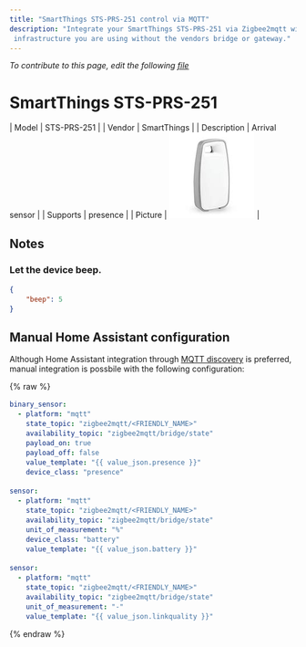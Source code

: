```yaml
---
title: "SmartThings STS-PRS-251 control via MQTT"
description: "Integrate your SmartThings STS-PRS-251 via Zigbee2mqtt with whatever smart home
 infrastructure you are using without the vendors bridge or gateway."
---
```


*To contribute to this page, edit the following
[file](https://github.com/Koenkk/zigbee2mqtt.io/blob/master/docs/devices/STS-PRS-251.md)*

# SmartThings STS-PRS-251

| Model | STS-PRS-251  |
| Vendor  | SmartThings  |
| Description | Arrival sensor |
| Supports | presence |
| Picture | ![SmartThings STS-PRS-251](../images/devices/STS-PRS-251.jpg) |

## Notes


### Let the device beep.
```json
{
    "beep": 5
}
```


## Manual Home Assistant configuration
Although Home Assistant integration through [MQTT discovery](../integration/home_assistant) is preferred,
manual integration is possbile with the following configuration:


{% raw %}
```yaml
binary_sensor:
  - platform: "mqtt"
    state_topic: "zigbee2mqtt/<FRIENDLY_NAME>"
    availability_topic: "zigbee2mqtt/bridge/state"
    payload_on: true
    payload_off: false
    value_template: "{{ value_json.presence }}"
    device_class: "presence"

sensor:
  - platform: "mqtt"
    state_topic: "zigbee2mqtt/<FRIENDLY_NAME>"
    availability_topic: "zigbee2mqtt/bridge/state"
    unit_of_measurement: "%"
    device_class: "battery"
    value_template: "{{ value_json.battery }}"

sensor:
  - platform: "mqtt"
    state_topic: "zigbee2mqtt/<FRIENDLY_NAME>"
    availability_topic: "zigbee2mqtt/bridge/state"
    unit_of_measurement: "-"
    value_template: "{{ value_json.linkquality }}"
```
{% endraw %}



